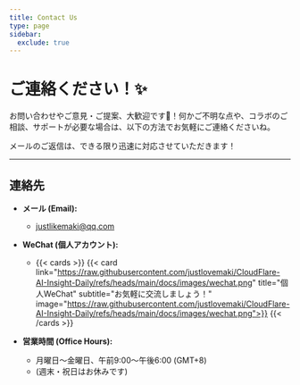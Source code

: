 ```yaml
---
title: Contact Us
type: page
sidebar:
  exclude: true
---
```

# ご連絡ください！✨

お問い合わせやご意見・ご提案、大歓迎です🙌！何かご不明な点や、コラボのご相談、サポートが必要な場合は、以下の方法でお気軽にご連絡くださいね。

メールのご返信は、できる限り迅速に対応させていただきます！

---

## **連絡先**

*   **メール (Email):**
    *   [justlikemaki@qq.com](mailto:justlikemaki@qq.com)

*   **WeChat (個人アカウント):**
    *   {{< cards >}}
        {{< card link="https://raw.githubusercontent.com/justlovemaki/CloudFlare-AI-Insight-Daily/refs/heads/main/docs/images/wechat.png" title="個人WeChat" subtitle="お気軽に交流しましょう！" image="https://raw.githubusercontent.com/justlovemaki/CloudFlare-AI-Insight-Daily/refs/heads/main/docs/images/wechat.png">}}
        {{< /cards >}}

*   **営業時間 (Office Hours):**
    *   月曜日～金曜日、午前9:00～午後6:00 (GMT+8)
    *   (週末・祝日はお休みです)